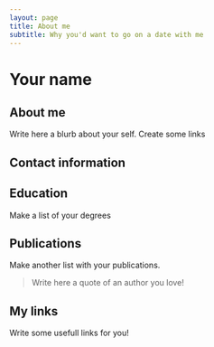 ```yaml
---
layout: page
title: About me
subtitle: Why you'd want to go on a date with me
---
```


# Your name 

## About me 

Write here a blurb about your self. Create some links 

## Contact information

## Education 

Make a list of your degrees

## Publications 

Make another list with your publications. 

> Write here a quote of an author you love! 

## My links 

Write some usefull links for you! 
